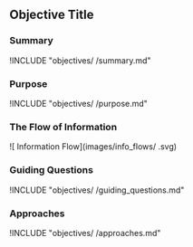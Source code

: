 ## Objective Title

### Summary
!INCLUDE "objectives/ /summary.md"

### Purpose
!INCLUDE "objectives/ /purpose.md"

### The Flow of Information
![ Information Flow](images/info_flows/ .svg)

### Guiding Questions
!INCLUDE "objectives/ /guiding_questions.md"

### Approaches
!INCLUDE "objectives/ /approaches.md"
